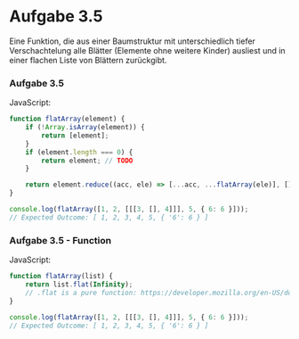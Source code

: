 # Aufgabe 3.5
Eine Funktion, die aus einer Baumstruktur mit unterschiedlich tiefer Verschachtelung alle Blätter (Elemente ohne weitere Kinder) ausliest und in einer flachen Liste von Blättern zurückgibt.

### Aufgabe 3.5
JavaScript:
```js
function flatArray(element) {
    if (!Array.isArray(element)) {
        return [element];
    }
    if (element.length === 0) {
        return element; // TODO
    }

    return element.reduce((acc, ele) => [...acc, ...flatArray(ele)], []);
}

console.log(flatArray([1, 2, [[[3, [], 4]]], 5, { 6: 6 }]));
// Expected Outcome: [ 1, 2, 3, 4, 5, { '6': 6 } ]
```

### Aufgabe 3.5 - Function
JavaScript:
```js
function flatArray(list) {
    return list.flat(Infinity);
    // .flat is a pure function: https://developer.mozilla.org/en-US/docs/Web/JavaScript/Reference/Global_Objects/Array/flat#description
}

console.log(flatArray([1, 2, [[[3, [], 4]]], 5, { 6: 6 }]));
// Expected Outcome: [ 1, 2, 3, 4, 5, { '6': 6 } ]
```
